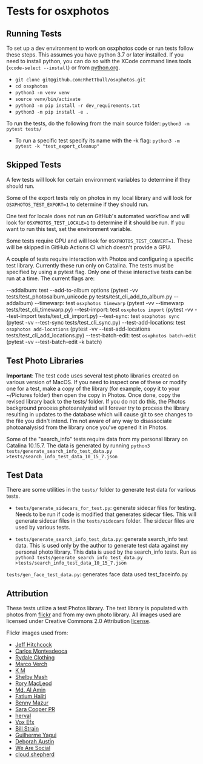 # Tests for osxphotos #

## Running Tests ##
To set up a dev environment to work on osxphotos code or run tests follow these steps.  This assumes you have python 3.7 or later installed.  If you need to install python, you can do so with the XCode command lines tools (`xcode-select --install`) or from [python.org](https://www.python.org/downloads/macos/).

- `git clone git@github.com:RhetTbull/osxphotos.git`
- `cd osxphotos`
- `python3 -m venv venv`
- `source venv/bin/activate`
- `python3 -m pip install -r dev_requirements.txt`
- `python3 -m pip install -e .`

To run the tests, do the following from the main source folder:
`python3 -m pytest tests/`
   - To run a specific test specify its name with the -k flag: `python3 -m pytest -k "test_export_cleanup"`

## Skipped Tests ##
A few tests will look for certain environment variables to determine if they should run.

Some of the export tests rely on photos in my local library and will look for `OSXPHOTOS_TEST_EXPORT=1` to determine if they should run.

One test for locale does not run on GitHub's automated workflow and will look for `OSXPHOTOS_TEST_LOCALE=1` to determine if it should be run.  If you want to run this test, set the environment variable.  

Some tests require GPU and will look for `OSXPHOTOS_TEST_CONVERT=1`. These will be skipped in GitHub Actions CI which doesn't provide a GPU.

A couple of tests require interaction with Photos and configuring a specific test library. Currently these run only on Catalina.  The tests must be specified by using a pytest flag. Only one of these interactive tests can be run at a time.  The current flags are:

--addalbum: test --add-to-album options (pytest -vv tests/test_photosalbum_unicode.py tests/test_cli_add_to_album.py --addalbum)
--timewarp: test `osxphotos timewarp` (pytest -vv --timewarp tests/test_cli_timewarp.py)
--test-import: test `osxphotos import` (pytest -vv --test-import tests/test_cli_import.py)
--test-sync: test `osxphotos sync` (pytest -vv --test-sync tests/test_cli_sync.py)
--test-add-locations: test `osxphotos add-locations` (pytest -vv --test-add-locations tests/test_cli_add_locations.py)
--test-batch-edit: test `osxphotos batch-edit` (pytest -vv --test-batch-edit -k batch)

## Test Photo Libraries
**Important**: The test code uses several test photo libraries created on various version of MacOS.  If you need to inspect one of these or modify one for a test, make a copy of the library (for example, copy it to your ~/Pictures folder) then open the copy in Photos.  Once done, copy the revised library back to the tests/ folder.  If you do not do this, the Photos background process photoanalysisd will forever try to process the library resulting in updates to the database which will cause git to see changes to the file you didn't intend.  I'm not aware of any way to disassociate photoanalysisd from the library once you've opened it in Photos.

Some of the "search_info" tests require data from my personal library on Catalina 10.15.7.  The data is generated by running `python3 tests/generate_search_info_test_data.py >tests/search_info_test_data_10_15_7.json`

## Test Data

There are some utilities in the `tests/` folder to generate test data for various tests.  

- `tests/generate_sidecars_for_test.py`: generate sidecar files for testing. Needs to be run if code is modified that generates sidecar files.  This will generate sidecar files in the `tests/sidecars` folder.  The sidecar files are used by various tests.

- `tests/generate_search_info_test_data.py`: generate search_info test data. This is used only by the author to generate test data against my personal photo library.  This data is used by the search_info tests. Run as `python3 tests/generate_search_info_test_data.py >tests/search_info_test_data_10_15_7.json`

`tests/gen_face_test_data.py`: generates face data used test_faceinfo.py

## Attribution ##
These tests utilize a test Photos library. The test library is populated with photos from [flickr](https://www.flickr.com) and from my own photo library.  All images used are licensed under Creative Commons 2.0 Attribution [license](https://creativecommons.org/licenses/by/2.0/).  

Flickr images used from:
- [Jeff Hitchcock](https://www.flickr.com/photos/arbron/48353451872/)
- [Carlos Montesdeoca](https://www.flickr.com/photos/carlosmontesdeocastudio)
- [Rydale Clothing](https://www.flickr.com/photos/rydaleclothing)
- [Marco Verch](https://www.flickr.com/photos/30478819@N08/48228222317/)
- [K M](https://www.flickr.com/photos/153387643@N08/49334338022/)
- [Shelby Mash](https://www.flickr.com/photos/shelbzyleigh/3809603052)
- [Rory MacLeod](https://www.flickr.com/photos/macrj/6969547134)
- [Md. Al Amin](https://www.flickr.com/photos/alamin_bd/45207044465)
- [Fatlum Haliti](https://www.flickr.com/photos/lumlumi/363449752)
- [Benny Mazur](https://www.flickr.com/photos/benimoto/399012465)
- [Sara Cooper PR](https://www.flickr.com/photos/saracooperpr/6422472677)
- [herval](https://www.flickr.com/photos/herval/2403994289)
- [Vox Efx](https://www.flickr.com/photos/vox_efx/141137669)
- [Bill Strain](https://www.flickr.com/photos/billstrain/5117042252)
- [Guilherme Yagui](https://www.flickr.com/photos/yagui7/15895161088/)
- [Deborah Austin](https://www.flickr.com/photos/littledebbie11/8703591799/)
- [We Are Social](https://www.flickr.com/photos/wearesocial/23309711462/)
- [cloud.shepherd](https://www.flickr.com/photos/exnucboy1/31017877125)


